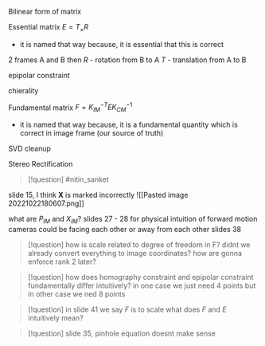 Bilinear form of matrix

Essential matrix $E = T_{\times}R$
- it is named that way because, it is essential that this is correct

2 frames A and B 
then 
$R$ - rotation from B to A
$T$ - translation from A to B

epipolar constraint 


chierality 

Fundamental matrix $F = K_{IM}^{-T}EK_{CM}^{-1}$
- it is named that way because, it is a fundamental quantity which is correct in image frame (our source of truth)


SVD cleanup


Stereo Rectification 

>[!question] 
> #nitin_sanket 

slide 15, I think **X** is marked incorrectly
![[Pasted image 20221022180607.png]]



what are $P_{IM}$ and $X_{IM}$? slides 27 - 28
for physical intuition of forward motion cameras could be facing each other or away from each other slides 38 
>[!question]
> how is scale related to degree of freedom in F? 
> didnt we already convert everything to image coordinates?
> how are gonna enforce rank 2 later?

>[!question]
>how does homography constraint and epipolar constraint fundamentally differ intuitively?
>in one case we just need 4 points but in other case we ned 8 points 

>[!question]
>in slide 41 we say $F$ is to scale
>	what does $F$ and $E$ intuitively mean? 

>[!question]
>slide 35, pinhole equation doesnt make sense 

